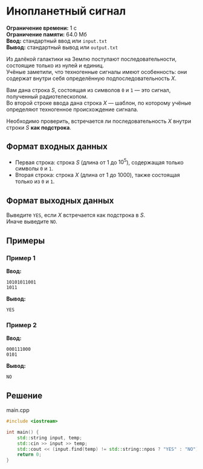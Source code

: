 # Инопланетный сигнал

**Ограничение времени:** 1 с  
**Ограничение памяти:** 64.0 Мб  
**Ввод:** стандартный ввод или `input.txt`  
**Вывод:** стандартный вывод или `output.txt`

Из далёкой галактики на Землю поступают последовательности, состоящие только из нулей и единиц.  
Учёные заметили, что техногенные сигналы имеют особенность: они содержат внутри себя определённую подпоследовательность $X$.

Вам дана строка $S$, состоящая из символов `0` и `1` — это сигнал, полученный радиотелескопом.  
Во второй строке ввода дана строка $X$ — шаблон, по которому учёные определяют техногенное происхождение сигнала.

Необходимо проверить, встречается ли последовательность $X$ внутри строки $S$ **как подстрока**.

## Формат входных данных

- Первая строка: строка $S$ (длина от $1$ до $10^5$), содержащая только символы `0` и `1`.
- Вторая строка: строка $X$ (длина от $1$ до $1000$), также состоящая только из `0` и `1`.

## Формат выходных данных

Выведите `YES`, если $X$ встречается как подстрока в $S$.  
Иначе выведите `NO`.

## Примеры

### Пример 1

**Ввод:**
```
10101011001
1011
```

**Вывод:**
```
YES
```

### Пример 2

**Ввод:**
```
000111000
0101
```

**Вывод:**
```
NO
```
## Решение

main.cpp
```cpp
#include <iostream>

int main() {
    std::string input, temp;
    std::cin >> input >> temp;
    std::cout << (input.find(temp) != std::string::npos ? "YES" : "NO") << '\n';
    return 0;
}
```
